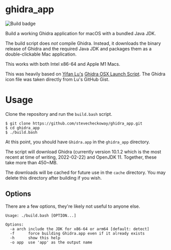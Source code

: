 # ghidra_app
![Build badge](https://github.com/stevecheckoway/ghidra_app/actions/workflows/ci.yml/badge.svg)

Build a working Ghidra application for macOS with a bundled Java JDK.

The build script does _not_ compile Ghidra. Instead, it downloads the binary
release of Ghidra and the required Java JDK and packages them as a
double-clickable Mac application.

This works with both Intel x86-64 and Apple M1 Macs.

This was heavily based on [Yifan Lu's](https://twitter.com/yifanlu) [Ghidra OSX Launch
Script](https://gist.github.com/yifanlu/e9965cdb148b550335e57899f790cad2). The
Ghidra icon file was taken directly from Lu's GitHub Gist.

# Usage
Clone the repository and run the `build.bash` script.
```
$ git clone https://github.com/stevecheckoway/ghidra_app.git
$ cd ghidra_app
$ ./build.bash
```

At this point, you should have `Ghidra.app` in the `ghidra_app` directory.

The script will download Ghidra (currently version 10.1.2 which is the most
recent at time of writing, 2022-02-22) and OpenJDK 11. Together, these take
more than 450~MB.

The downloads will be cached for future use in the `cache` directory. You may
delete this directory after building if you wish.

## Options
There are a few options, they're likely not useful to anyone else.

```
Usage: ./build.bash [OPTION...]

Options:
  -a arch include the JDK for x86-64 or arm64 [default: detect]
  -f      force building Ghidra.app even if it already exists
  -h      show this help
  -o app  use 'app' as the output name
```
